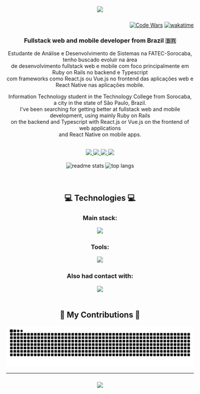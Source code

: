 <h1 align="center">
    <img src="https://readme-typing-svg.demolab.com?font=Press Start 2P&size=20&duration=2000&pause=1000&color=9343EE&center=true&vCenter=true&width=550&lines=Hi+there!;Welcome+to+my+GitHub+Page!" />
</h1>

<div align="right">

[![Code Wars](https://www.codewars.com/users/dsbfelipe/badges/micro)](https://www.codewars.com/users/dsbfelipe)
[![wakatime](https://wakatime.com/badge/user/8c427108-f3c9-4879-8b61-ed709c5e85bb.svg)](https://wakatime.com/@8c427108-f3c9-4879-8b61-ed709c5e85bb)

</div>

<h3 align="center">Fullstack web and mobile developer from Brazil 🇧🇷</h3>

<p align="center">Estudante de Análise e Desenvolvimento de Sistemas na FATEC-Sorocaba, tenho buscado evoluir na área<br> de desenvolvimento fullstack web e mobile com foco principalmente em Ruby on Rails no backend e Typescript<br> com frameworks como React.js ou Vue.js no frontend das aplicações web e React Native nas aplicações mobile. </p>
<p align="center">Information Technology student in the Technology College from Sorocaba, a city in the state of São Paulo, Brazil.<br> I've been searching for getting better at fullstack web and mobile development, using mainly Ruby on Rails<br> on the backend and Typescript with React.js or Vue.js on the frontend of web applications <br>and React Native on mobile apps.  </p>
<br>

<div align="center"> 
<a href="mailto:dsbfelipe@outlook.com">
    <img src="https://img.shields.io/badge/Microsoft_Outlook-0078D4?style=for-the-badge&logo=microsoft-outlook&logoColor=white" />
  </a>
  <a href="https://gitlab.com/dsbfelipe" target="_blank">
    <img src="https://img.shields.io/badge/GitLab-330F63?style=for-the-badge&logo=gitlab&logoColor=white" target="_blank" />
  </a>
  <a href="https://linkedin.com/in/dsbfelipe" target="_blank">
    <img src="https://img.shields.io/badge/LinkedIn-0077B5?style=for-the-badge&logo=linkedin&logoColor=white" target="_blank" />
  </a>
  <a href="https://stackoverflow.com/users/22372512/dsbfelipe" target="_blank">
    <img src="https://img.shields.io/badge/Stack_Overflow-FE7A16?style=for-the-badge&logo=stack-overflow&logoColor=white" target="_blank" />
  </a>
</div>
<br>




 <div width="900" align="center">
  <img width=390 src="https://github-readme-stats.vercel.app/api?username=dsbfelipe&count_private=true&show_icons=true&theme=tokyonight&rank_icon=github&border_radius=10" alt="readme stats" />
  <img width=350 src="https://github-readme-stats.vercel.app/api/top-langs/?username=dsbfelipe&langs_count=8&layout=compact&theme=tokyonight&border_radius=10&size_weight=0.5&count_weight=0.5&exclude_repo=github-readme-stats" alt="top langs" />
</div>
<br>


<br>




 
<h2 align="center">💻 Technologies 💻</h2>

<div align="center">
    <h3>Main stack:</h3>
    <img src="https://skillicons.dev/icons?i=html,css,js" />
    <h3>Tools:</h3>
    <img src="https://skillicons.dev/icons?i=linux,vscode,git,github,figma" />
    <h3>Also had contact with:</h3>
    <img src="https://skillicons.dev/icons?i=c,cs,java,dotnet" />
</div>

<br/>

<div align="center">
  <h2>🐍 My Contributions 🐍</h2>
  <picture>
  <source media="(prefers-color-scheme: dark)" srcset="https://raw.githubusercontent.com/dsbfelipe/dsbfelipe/output/github-contribution-grid-snake-dark.svg" />
  <source media="(prefers-color-scheme: light)" srcset="https://raw.githubusercontent.com/dsbfelipe/dsbfelipe/output/github-contribution-grid-snake.svg" />
  <img alt="github-snake" src="https://raw.githubusercontent.com/dsbfelipe/dsbfelipe/output/github-contribution-grid-snake.svg" />
</picture>
  
  <br/>
</div>
<hr>

<h3 align="center">
    <img src="https://readme-typing-svg.demolab.com?font=Press Start 2P&size=20&duration=2000&pause=1000&color=9343EE&center=true&vCenter=true&width=550&lines=Thank+you+for+visiting!;Get+in+touch+on+LinkedIn!">
</h3>


